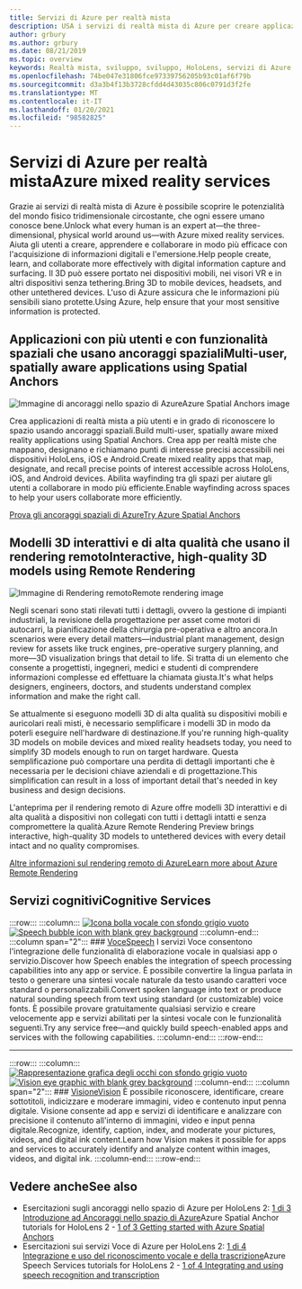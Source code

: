 ```yaml
---
title: Servizi di Azure per realtà mista
description: USA i servizi di realtà mista di Azure per creare applicazioni 3D, multiutente e a livello di spazio accessibili tra dispositivi HoloLens, iOS e Android.
author: grbury
ms.author: grbury
ms.date: 08/21/2019
ms.topic: overview
keywords: Realtà mista, sviluppo, sviluppo, HoloLens, servizi di Azure, ancoraggi spaziali, sintesi vocale, visione, rendering remoto
ms.openlocfilehash: 74be047e31806fce97339756205b93c01af6f79b
ms.sourcegitcommit: d3a3b4f13b3728cfdd4d43035c806c0791d3f2fe
ms.translationtype: MT
ms.contentlocale: it-IT
ms.lasthandoff: 01/20/2021
ms.locfileid: "98582825"
---
```

# <a name="azure-mixed-reality-services"></a><span data-ttu-id="5d6a2-104">Servizi di Azure per realtà mista</span><span class="sxs-lookup"><span data-stu-id="5d6a2-104">Azure mixed reality services</span></span>
<span data-ttu-id="5d6a2-105">Grazie ai servizi di realtà mista di Azure è possibile scoprire le potenzialità del mondo fisico tridimensionale circostante, che ogni essere umano conosce bene.</span><span class="sxs-lookup"><span data-stu-id="5d6a2-105">Unlock what every human is an expert at—the three-dimensional, physical world around us—with Azure mixed reality services.</span></span> <span data-ttu-id="5d6a2-106">Aiuta gli utenti a creare, apprendere e collaborare in modo più efficace con l'acquisizione di informazioni digitali e l'emersione.</span><span class="sxs-lookup"><span data-stu-id="5d6a2-106">Help people create, learn, and collaborate more effectively with digital information capture and surfacing.</span></span> <span data-ttu-id="5d6a2-107">Il 3D può essere portato nei dispositivi mobili, nei visori VR e in altri dispositivi senza tethering.</span><span class="sxs-lookup"><span data-stu-id="5d6a2-107">Bring 3D to mobile devices, headsets, and other untethered devices.</span></span> <span data-ttu-id="5d6a2-108">L'uso di Azure assicura che le informazioni più sensibili siano protette.</span><span class="sxs-lookup"><span data-stu-id="5d6a2-108">Using Azure, help ensure that your most sensitive information is protected.</span></span>

## <a name="multi-user-spatially-aware-applications-using-spatial-anchors"></a><span data-ttu-id="5d6a2-109">Applicazioni con più utenti e con funzionalità spaziali che usano ancoraggi spaziali</span><span class="sxs-lookup"><span data-stu-id="5d6a2-109">Multi-user, spatially aware applications using Spatial Anchors</span></span>

![ <span data-ttu-id="5d6a2-110">Immagine di ancoraggi nello spazio di Azure</span><span class="sxs-lookup"><span data-stu-id="5d6a2-110">Azure Spatial Anchors image</span></span>](../design/images/AzureSpatialAnchors.jpg)

<span data-ttu-id="5d6a2-111">Crea applicazioni di realtà mista a più utenti e in grado di riconoscere lo spazio usando ancoraggi spaziali.</span><span class="sxs-lookup"><span data-stu-id="5d6a2-111">Build multi-user, spatially aware mixed reality applications using Spatial Anchors.</span></span> <span data-ttu-id="5d6a2-112">Crea app per realtà miste che mappano, designano e richiamano punti di interesse precisi accessibili nei dispositivi HoloLens, iOS e Android.</span><span class="sxs-lookup"><span data-stu-id="5d6a2-112">Create mixed reality apps that map, designate, and recall precise points of interest accessible across HoloLens, iOS, and Android devices.</span></span> <span data-ttu-id="5d6a2-113">Abilita wayfinding tra gli spazi per aiutare gli utenti a collaborare in modo più efficiente.</span><span class="sxs-lookup"><span data-stu-id="5d6a2-113">Enable wayfinding across spaces to help your users collaborate more efficiently.</span></span>

[<span data-ttu-id="5d6a2-114">Prova gli ancoraggi spaziali di Azure</span><span class="sxs-lookup"><span data-stu-id="5d6a2-114">Try Azure Spatial Anchors</span></span>](/azure/spatial-anchors)


## <a name="interactive-high-quality-3d-models-using-remote-rendering"></a><span data-ttu-id="5d6a2-115">Modelli 3D interattivi e di alta qualità che usano il rendering remoto</span><span class="sxs-lookup"><span data-stu-id="5d6a2-115">Interactive, high-quality 3D models using Remote Rendering</span></span>

![ <span data-ttu-id="5d6a2-116">Immagine di Rendering remoto</span><span class="sxs-lookup"><span data-stu-id="5d6a2-116">Remote rendering image</span></span>](../design/images/RemoteRendering.jpg)

<span data-ttu-id="5d6a2-117">Negli scenari sono stati rilevati tutti i dettagli, ovvero la gestione di impianti industriali, la revisione della progettazione per asset come motori di autocarri, la pianificazione della chirurgia pre-operativa e altro ancora.</span><span class="sxs-lookup"><span data-stu-id="5d6a2-117">In scenarios were every detail matters—industrial plant management, design review for assets like truck engines, pre-operative surgery planning, and more—3D visualization brings that detail to life.</span></span> <span data-ttu-id="5d6a2-118">Si tratta di un elemento che consente a progettisti, ingegneri, medici e studenti di comprendere informazioni complesse ed effettuare la chiamata giusta.</span><span class="sxs-lookup"><span data-stu-id="5d6a2-118">It's what helps designers, engineers, doctors, and students understand complex information and make the right call.</span></span>

<span data-ttu-id="5d6a2-119">Se attualmente si eseguono modelli 3D di alta qualità su dispositivi mobili e auricolari reali misti, è necessario semplificare i modelli 3D in modo da poterli eseguire nell'hardware di destinazione.</span><span class="sxs-lookup"><span data-stu-id="5d6a2-119">If you're running high-quality 3D models on mobile devices and mixed reality headsets today, you need to simplify 3D models enough to run on target hardware.</span></span> <span data-ttu-id="5d6a2-120">Questa semplificazione può comportare una perdita di dettagli importanti che è necessaria per le decisioni chiave aziendali e di progettazione.</span><span class="sxs-lookup"><span data-stu-id="5d6a2-120">This simplification can result in a loss of important detail that's needed in key business and design decisions.</span></span>

<span data-ttu-id="5d6a2-121">L'anteprima per il rendering remoto di Azure offre modelli 3D interattivi e di alta qualità a dispositivi non collegati con tutti i dettagli intatti e senza compromettere la qualità.</span><span class="sxs-lookup"><span data-stu-id="5d6a2-121">Azure Remote Rendering Preview brings interactive, high-quality 3D models to untethered devices with every detail intact and no quality compromises.</span></span>

[<span data-ttu-id="5d6a2-122">Altre informazioni sul rendering remoto di Azure</span><span class="sxs-lookup"><span data-stu-id="5d6a2-122">Learn more about Azure Remote Rendering</span></span>](https://azure.microsoft.com/services/remote-rendering)

## <a name="cognitive-services"></a><span data-ttu-id="5d6a2-123">Servizi cognitivi</span><span class="sxs-lookup"><span data-stu-id="5d6a2-123">Cognitive Services</span></span>

:::row:::
    :::column:::
       <span data-ttu-id="5d6a2-124">[![Icona bolla vocale con sfondo grigio vuoto](images/speech.jpg)](/azure/cognitive-services/speech-service/)</span><span class="sxs-lookup"><span data-stu-id="5d6a2-124">[![Speech bubble icon with blank grey background](images/speech.jpg)](/azure/cognitive-services/speech-service/)</span></span>
    :::column-end:::
    :::column span="2":::
        ### <a name="speech"></a>[<span data-ttu-id="5d6a2-125">Voce</span><span class="sxs-lookup"><span data-stu-id="5d6a2-125">Speech</span></span>](/azure/cognitive-services/speech-service/)
        <span data-ttu-id="5d6a2-126">I servizi Voce consentono l'integrazione delle funzionalità di elaborazione vocale in qualsiasi app o servizio.</span><span class="sxs-lookup"><span data-stu-id="5d6a2-126">Discover how Speech enables the integration of speech processing capabilities into any app or service.</span></span> <span data-ttu-id="5d6a2-127">È possibile convertire la lingua parlata in testo o generare una sintesi vocale naturale da testo usando caratteri voce standard o personalizzabili.</span><span class="sxs-lookup"><span data-stu-id="5d6a2-127">Convert spoken language into text or produce natural sounding speech from text using standard (or customizable) voice fonts.</span></span> <span data-ttu-id="5d6a2-128">È possibile provare gratuitamente qualsiasi servizio e creare velocemente app e servizi abilitati per la sintesi vocale con le funzionalità seguenti.</span><span class="sxs-lookup"><span data-stu-id="5d6a2-128">Try any service free—and quickly build speech-enabled apps and services with the following capabilities.</span></span>
    :::column-end:::
:::row-end:::

---

:::row:::
    :::column:::
       <span data-ttu-id="5d6a2-129">[![Rappresentazione grafica degli occhi con sfondo grigio vuoto](images/vision.jpg)](/azure/cognitive-services/computer-vision/)</span><span class="sxs-lookup"><span data-stu-id="5d6a2-129">[![Vision eye graphic with blank grey background](images/vision.jpg)](/azure/cognitive-services/computer-vision/)</span></span>
    :::column-end:::
    :::column span="2":::
        ### <a name="vision"></a>[<span data-ttu-id="5d6a2-130">Visione</span><span class="sxs-lookup"><span data-stu-id="5d6a2-130">Vision</span></span>](/azure/cognitive-services/computer-vision/)
        <span data-ttu-id="5d6a2-131">È possibile riconoscere, identificare, creare sottotitoli, indicizzare e moderare immagini, video e contenuto input penna digitale. Visione consente ad app e servizi di identificare e analizzare con precisione il contenuto all'interno di immagini, video e input penna digitale.</span><span class="sxs-lookup"><span data-stu-id="5d6a2-131">Recognize, identify, caption, index, and moderate your pictures, videos, and digital ink content.Learn how Vision makes it possible for apps and services to accurately identify and analyze content within images, videos, and digital ink.</span></span>
    :::column-end:::
:::row-end:::


## <a name="see-also"></a><span data-ttu-id="5d6a2-132">Vedere anche</span><span class="sxs-lookup"><span data-stu-id="5d6a2-132">See also</span></span>

* <span data-ttu-id="5d6a2-133">Esercitazioni sugli ancoraggi nello spazio di Azure per HoloLens 2: [1 di 3 Introduzione ad Ancoraggi nello spazio di Azure](../develop/unity/tutorials/mr-learning-asa-02.md)</span><span class="sxs-lookup"><span data-stu-id="5d6a2-133">Azure Spatial Anchor tutorials for HoloLens 2 - [1 of 3 Getting started with Azure Spatial Anchors](../develop/unity/tutorials/mr-learning-asa-02.md)</span></span>
* <span data-ttu-id="5d6a2-134">Esercitazioni sui servizi Voce di Azure per HoloLens 2: [1 di 4 Integrazione e uso del riconoscimento vocale e della trascrizione](../develop/unity/tutorials/mrlearning-speechSDK-ch1.md)</span><span class="sxs-lookup"><span data-stu-id="5d6a2-134">Azure Speech Services tutorials for HoloLens 2 - [1 of 4 Integrating and using speech recognition and transcription](../develop/unity/tutorials/mrlearning-speechSDK-ch1.md)</span></span>
